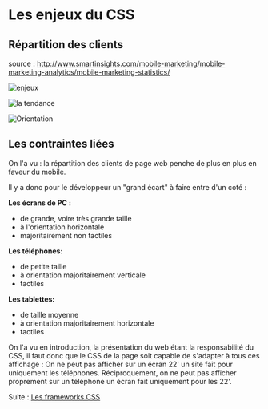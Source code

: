 # Les enjeux du CSS
## Répartition des clients
source : http://www.smartinsights.com/mobile-marketing/mobile-marketing-analytics/mobile-marketing-statistics/

![enjeux](http://www.smartinsights.com/wp-content/uploads/2014/03/Mobile-stats-vs-desktop-users-global-550x405.png)

![la tendance](http://www.smartinsights.com/wp-content/uploads/2015/06/Mobile-Internet-Trends-Mary-Meeker-2015-1-550x417.png)

![Orientation](http://www.smartinsights.com/wp-content/uploads/2015/01/time-spent-on-mobile-vs-desktop-devices-2015-700x443.png)

## Les contraintes liées

On l'a vu : la répartition des clients de page web penche de plus en plus en faveur du mobile.

Il y a donc pour le développeur un "grand écart" à faire entre d'un coté :

**Les écrans de PC :**
* de grande, voire très  grande taille
* à l'orientation horizontale
* majoritairement non tactiles

**Les téléphones:**
* de petite taille
* à orientation majoritairement verticale
* tactiles

**Les tablettes:**
* de taille moyenne
* à orientation majoritairement horizontale
* tactiles

On l'a vu en introduction, la présentation du web étant la responsabilité du CSS,
il faut donc que le CSS de la page soit capable de s'adapter à tous ces affichage :
On ne peut pas afficher sur un écran 22' un site fait pour uniquement les téléphones.
Réciproquement, on ne peut pas afficher proprement sur un téléphone un écran fait uniquement pour les 22'.

Suite : [Les frameworks CSS](03-les-frameworks-CSS.md)

